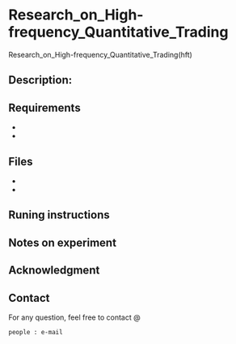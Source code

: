 # Research_on_High-frequency_Quantitative_Trading
Research_on_High-frequency_Quantitative_Trading(hft)

## Description:


## Requirements
- 
- 

## Files
- 
- 

## Runing instructions


## Notes on experiment


## Acknowledgment


## Contact
For any question, feel free to contact @
```
people : e-mail
```

